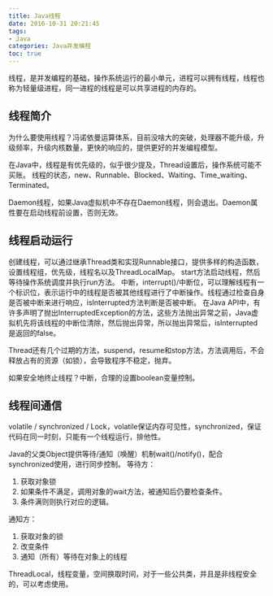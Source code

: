 ```yaml
---
title: Java线程
date: 2016-10-31 20:21:45
tags:
- Java
categories: Java并发编程
toc: true
---
```


线程，是并发编程的基础，操作系统运行的最小单元，进程可以拥有线程，线程也称为轻量级进程，同一进程的线程是可以共享进程的内存的。

## 线程简介
为什么要使用线程？冯诺依曼运算体系，目前没啥大的突破，处理器不能升级，升级频率，升级内核数量，更快的响应的，提供更好的并发编程模型。

在Java中，线程是有优先级的，似乎很少提及，Thread设置后，操作系统可能不买账。
线程的状态，new、Runnable、Blocked、Waiting、Time_waiting、Terminated。

Daemon线程，如果Java虚拟机中不存在Daemon线程，则会退出。Daemon属性要在启动线程前设置，否则无效。

## 线程启动运行

创建线程，可以通过继承Thread类和实现Runnable接口，提供多样的构造函数，设置线程组，优先级，线程名以及ThreadLocalMap。
start方法启动线程，然后等待操作系统调度并执行run方法。
中断，interrupt()/中断位，可以理解线程有一个标识位，表示运行中的线程是否被其他线程进行了中断操作。线程通过检查自身是否被中断来进行响应，isInterrupted方法判断是否被中断。
在Java API中，有许多声明了抛出InterruptedException的方法，这些方法抛出异常之前，Java虚拟机先将该线程的中断位清除，然后抛出异常，所以抛出异常后，isInterrupted是返回的false。

Thread还有几个过期的方法，suspend，resume和stop方法，方法调用后，不会释放占有的资源（如锁），会导致程序不稳定，抛弃。

如果安全地终止线程？中断，合理的设置boolean变量控制。

## 线程间通信
volatile / synchronized / Lock，volatile保证内存可见性，synchronized，保证代码在同一时刻，只能有一个线程运行，排他性。

Java的父类Object提供等待/通知（唤醒）机制wait()/notify()，配合synchronized使用，进行同步控制。
等待方：
1. 获取对象锁
2. 如果条件不满足，调用对象的wait方法，被通知后仍要检查条件。
3. 条件满则则执行对应的逻辑。

通知方：
1. 获取对象的锁
2. 改变条件
3. 通知（所有）等待在对象上的线程

ThreadLocal，线程变量，空间换取时间，对于一些公共类，并且是非线程安全的，可以考虑使用。